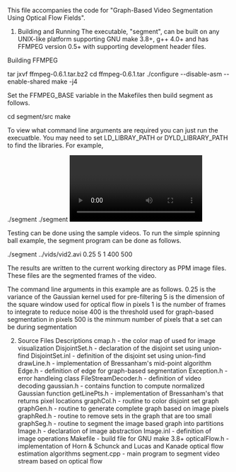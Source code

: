 This file accompanies the code for "Graph-Based Video Segmentation Using Optical Flow Fields".

1) Building and Running
The executable, "segment", can be built on any UNIX-like platform supporting GNU make
3.8+, g++ 4.0+ and has FFMPEG version 0.5+ with supporting development header files.

Building FFMPEG

tar jxvf ffmpeg-0.6.1.tar.bz2
cd ffmpeg-0.6.1.tar
./configure --disable-asm --enable-shared
make -j4

Set the FFMPEG_BASE variable in the Makefiles then build segment as follows.

cd segment/src
make

To view what command line arguments are required you can just run the execuatble. You may need to set LD_LIBRAY_PATH or DYLD_LIBRARY_PATH to find the libraries. For example,

./segment
./segment <video stream file> <sigma> <winSize> <tsteps> <threshold> <minSize>

Testing can be done using the sample videos.  To run the simple spinning ball
example, the segment program can be done as follows.

./segment ../vids/vid2.avi 0.25 5 1 400 500

The results are written to the current working directory as PPM image files.
These files are the segmented frames of the video.

The command line arguments in this example are as follows.
  0.25 is the variance of the Gaussian kernel used for pre-filtering
  5 is the dimension of the square window used for optical flow in pixels
  1 is the number of frames to integrate to reduce noise
  400 is the threshold used for graph-based segmentation in pixels
  500 is the minmum number of pixels that a set can be during segmentation

2) Source Files Descriptions
cmap.h              - the color map of used for image visualization
DisjointSet.h        - declaration of the disjoint set using union-find
DisjointSet.inl      - definition of the disjoint set using union-find
drawLine.h          - implementation of Bressanham's mid-point algorithm
Edge.h              - definition of edge for graph-based segmentation
Exception.h          - error handleing class
FileStreamDecoder.h  - definition of video decoding
gaussian.h          - contains function to compute normalized Gaussian function
getLinePts.h        - implementation of Bressanham's that returns pixel locations
graphCol.h          - routine to color disjoint set graph
graphGen.h          - routine to generate complete graph based on image pixels
graphRed.h          - routine to remove sets in the graph that are too small
graphSeg.h          - routine to segment the image based graph into partitions
Image.h             - declaration of image abstraction
Image.inl           - definition of image operations
Makefile            - build file for GNU make 3.8+
opticalFlow.h       - implementation of Horn & Schunck and Lucas and Kanade optical flow estimation algorithms
segment.cpp         - main program to segment video stream based on optical flow
